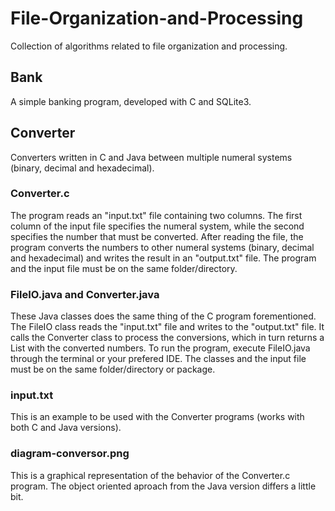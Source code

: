 # File-Organization-and-Processing
Collection of algorithms related to file organization and processing.

## Bank

A simple banking program, developed with C and SQLite3.

## Converter

Converters written in C and Java between multiple numeral systems (binary, decimal and hexadecimal).

### Converter.c

The program reads an "input.txt" file containing two columns. The first column of the input file specifies the numeral system, while the second specifies the number that must be converted. After reading the file, the program converts the numbers to other numeral systems (binary, decimal and hexadecimal) and writes the result in an "output.txt" file. The program and the input file must be on the same folder/directory.

### FileIO.java and Converter.java 

These Java classes does the same thing of the C program forementioned. The FileIO class reads the "input.txt" file and writes to the "output.txt" file. It calls the Converter class to process the conversions, which in turn returns a List with the converted numbers. To run the program, execute FileIO.java through the terminal or your prefered IDE. The classes and the input file must be on the same folder/directory or package.

### input.txt

This is an example to be used with the Converter programs (works with both C and Java versions).

### diagram-conversor.png

This is a graphical representation of the behavior of the Converter.c program. The object oriented aproach from the Java version differs a little bit.
